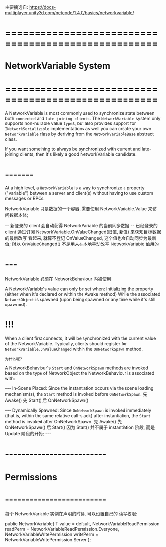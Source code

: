 
主要摘选自:
https://docs-multiplayer.unity3d.com/netcode/1.4.0/basics/networkvariable/



# ==================================================== #
#           NetworkVariable System
# ==================================================== #
A NetworkVariable is most commonly used to synchronize state between both `connected` and `late joining clients`. 
The `NetworkVariable` system only supports non-nullable value `type`s, but also provides support for `INetworkSerializable` implementations as well you can create your own `NetworkVariable` class by deriving from the `NetworkVariableBase` abstract class. 

If you want something to always be synchronized with current and late-joining clients, then it's likely a good NetworkVariable candidate.


# -------
At a high level, a `NetworkVariable` is a way to synchronize a property ("variable") between a server and client(s) without having to use custom messages or RPCs.


NetworkVariable 只是数据的一个容器, 需要使用 NetworkVariable.Value 来访问数据本体;


-- 新登录的 client 会自动获得 NetworkVariable 的当前同步数据
-- 已经登录的 client 通过订阅 NetworkVariable.OnValueChanged(旧值, 新值) 来获知目标数据的最新改写
    看起来, 就算不登记 OnValueChanged, 这个值也会自动同步为最新值; 所以 OnValueChanged() 不是用来在本地手动改写 NetworkVariable 值用的



# ---
NetworkVariable 必须在 NetworkBehaviour 内被使用

A NetworkVariable's value can only be set when:
    Initializing the property (either when it's declared or within the Awake method)
    While the associated `NetworkObject` is spawned (upon being spawned or any time while it's still spawned).

# !!!
When a client first connects, it will be synchronized with the current value of the NetworkVariable. 
Typically, clients should register for `NetworkVariable.OnValueChanged` within the `OnNetworkSpawn` method.

    为什么呢?

A NetworkBehaviour's `Start` and `OnNetworkSpawn` methods are invoked based on the type of NetworkObject the NetworkBehaviour is associated with:

--- In-Scene Placed: Since the instantiation occurs via the scene loading mechanism(s), the `Start` method is invoked before `OnNetworkSpawn`.
    先 Awake()
    先 Start()
    后 OnNetworkSpawn()

--- Dynamically Spawned: Since `OnNetworkSpawn` is invoked immediately (that is, within the same relative call-stack) after instantiation, the `Start` method is invoked after OnNetworkSpawn.
    先 Awake()
    先 OnNetworkSpawn()
    后 Start()           因为 Start() 并不属于 instantiation 阶段, 而是 Update 阶段的开始;
    ---
    


# ------------------------- #
#   Permissions
# ------------------------- #

每个 NetworkVariable 实例在声明的时候, 可以设置自己的 读写权限:

public NetworkVariable(
    T value = default, 
    NetworkVariableReadPermission readPerm = NetworkVariableReadPermission.Everyone, 
    NetworkVariableWritePermission writePerm = NetworkVariableWritePermission.Server
);






